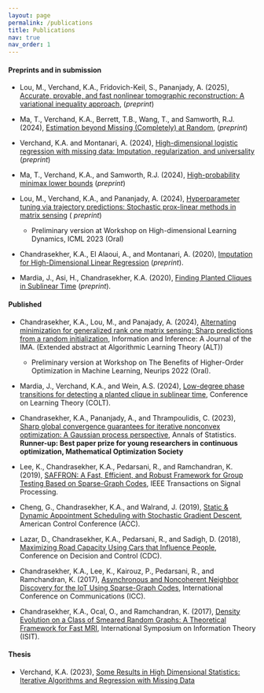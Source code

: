 ```yaml
---
layout: page 
permalink: /publications
title: Publications
nav: true
nav_order: 1
---
```


#### Preprints and in submission

- Lou, M., Verchand, K.A., Fridovich-Keil, S., Pananjady, A. (2025), [Accurate, provable, and fast nonlinear tomographic reconstruction: A variational inequality approach](https://arxiv.org/abs/2503.19925), (<em>preprint</em>)

- Ma, T., Verchand, K.A., Berrett, T.B., Wang, T., and Samworth, R.J. (2024), [Estimation beyond Missing (Completely) at Random](https://arxiv.org/abs/2410.10704), (<em>preprint</em>) 

- Verchand, K.A. and Montanari, A. (2024), [High-dimensional logistic regression with missing data: Imputation, regularization, and universality](https://arxiv.org/pdf/2410.01093) (<em>preprint</em>)

- Ma, T., Verchand, K.A., and Samworth, R.J. (2024), [High-probability minimax lower bounds](https://arxiv.org/abs/2406.13447) (<em>preprint</em>)

- Lou, M., Verchand, K.A., and Pananjady, A. (2024), [Hyperparameter tuning via trajectory predictions: Stochastic prox-linear methods in matrix sensing](https://arxiv.org/abs/2402.01599) (<em> preprint</em>)
    - Preliminary version at Workshop on High-dimensional Learning Dynamics, ICML 2023 (Oral)

- Chandrasekher, K.A., El Alaoui, A., and Montanari, A. (2020), [Imputation for
  High-Dimensional Linear Regression](https://arxiv.org/abs/2001.09180)
  (<em>preprint</em>).

- Mardia, J., Asi, H., Chandrasekher, K.A. (2020), [Finding Planted Cliques in Sublinear
  Time](https://arxiv.org/abs/2004.12002) (<em>preprint</em>).

#### Published
- Chandrasekher, K.A., Lou, M., and Panajady, A. (2024), [Alternating minimization for generalized rank one matrix sensing: Sharp predictions from a random initialization](https://arxiv.org/abs/2207.09660), Information and Inference: A Journal of the IMA. (Extended abstract at Algorithmic Learning Theory (ALT))
    - Preliminary version at Workshop on The Benefits of Higher-Order Optimization in Machine Learning, Neurips 2022 (Oral).

- Mardia, J., Verchand, K.A., and Wein, A.S. (2024), [Low-degree phase transitions for detecting a planted clique in sublinear time](https://arxiv.org/abs/2402.05451), Conference on Learning Theory (COLT).

- Chandrasekher, K.A., Pananjady, A., and Thrampoulidis, C. (2023), [Sharp global convergence guarantees for iterative nonconvex optimization: A Gaussian process perspective](https://arxiv.org/abs/2109.09859), Annals of Statistics.  <strong>Runner-up: Best paper prize for young researchers in continuous
      optimization, Mathematical Optimization Society</strong>


- Lee, K., Chandrasekher, K.A., Pedarsani, R., and Ramchandran, K.
  (2019), [SAFFRON: A Fast, Efficient, and Robust Framework for Group Testing Based on Sparse-Graph Codes](https://ieeexplore.ieee.org/document/8771121), IEEE Transactions on Signal Processing. 

- Cheng, G., Chandrasekher, K.A., and Walrand, J. (2019), [Static & Dynamic Appointment Scheduling with Stochastic Gradient Descent](https://ieeexplore.ieee.org/document/8814666), American Control Conference (ACC).

- Lazar, D., Chandrasekher, K.A., Pedarsani, R., and Sadigh, D.
  (2018), [Maximizing Road Capacity Using Cars that Influence People](https://arxiv.org/abs/1807.04414), Conference on Decision and Control (CDC).

- Chandrasekher, K.A., Lee, K., Kairouz, P., Pedarsani, R., and
  Ramchandran, K. (2017), [Asynchronous and Noncoherent Neighbor Discovery for the IoT Using Sparse-Graph Codes](https://ieeexplore.ieee.org/abstract/document/7996746), International Conference on Communications (ICC).

- Chandrasekher, K.A., Ocal, O., and Ramchandran, K. (2017), [Density Evolution on a Class of Smeared Random Graphs: A Theoretical Framework for Fast MRI](https://arxiv.org/abs/1705.02453), International Symposium on Information Theory (ISIT).

#### Thesis
- Verchand, K.A. (2023), [Some Results in High Dimensional Statistics: Iterative Algorithms and Regression with Missing Data](https://searchworks.stanford.edu/view/14783532) 


